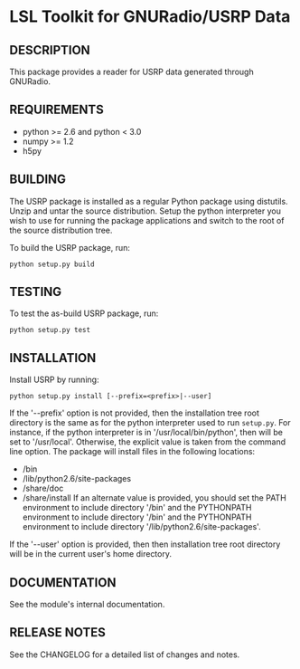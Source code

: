 LSL Toolkit for GNURadio/USRP Data
==================================

DESCRIPTION
-----------
This package provides a reader for USRP data generated through GNURadio.

REQUIREMENTS
------------
  * python >= 2.6 and python < 3.0
  * numpy >= 1.2
  * h5py

BUILDING
--------
The USRP package is installed as a regular Python package using distutils.  
Unzip and untar the source distribution. Setup the python interpreter you 
wish to use for running the package applications and switch to the root of 
the source distribution tree.

To build the USRP package, run:
    
    python setup.py build

TESTING
-------
To test the as-build USRP package, run:
    
    python setup.py test

INSTALLATION
------------
Install USRP by running:
    
    python setup.py install [--prefix=<prefix>|--user]

If the '--prefix' option is not provided, then the installation 
tree root directory is the same as for the python interpreter used 
to run `setup.py`.  For instance, if the python interpreter is in
'/usr/local/bin/python', then <prefix> will be set to '/usr/local'.
Otherwise, the explicit <prefix> value is taken from the command line
option.  The package will install files in the following locations:
  * <prefix>/bin
  * <prefix>/lib/python2.6/site-packages
  * <prefix>/share/doc
  * <prefix>/share/install
If an alternate <prefix> value is provided, you should set the PATH
environment to include directory '<prefix>/bin' and the PYTHONPATH
environment to include directory '<prefix>/bin' and the PYTHONPATH
environment to include directory '<prefix>/lib/python2.6/site-packages'.

If the '--user' option is provided, then then installation tree root 
directory will be in the current user's home directory.

DOCUMENTATION
-------------
See the module's internal documentation.

RELEASE NOTES
-------------
See the CHANGELOG for a detailed list of changes and notes.
